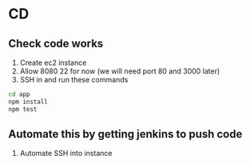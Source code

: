 # CD
## Check code works
1. Create ec2 instance
2. Allow 8080 22 for now (we will need port 80 and 3000 later)
3. SSH in and run these commands
```bash
cd app
npm install
npm test
```
## Automate this by getting jenkins to push code
1. Automate SSH into instance
